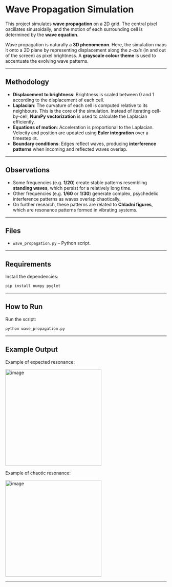 # Wave Propagation Simulation

This project simulates **wave propagation** on a 2D grid. The central pixel oscillates sinusoidally, and the motion of each surrounding cell is determined by the **wave equation**.

Wave propagation is naturally a **3D phenomenon**. Here, the simulation maps it onto a 2D plane by representing displacement along the *z-axis* (in and out of the screen) as pixel brightness. A **grayscale colour theme** is used to accentuate the evolving wave patterns.

---

## Methodology

* **Displacement to brightness**: Brightness is scaled between 0 and 1 according to the displacement of each cell.
* **Laplacian**: The curvature of each cell is computed relative to its neighbours. This is the core of the simulation. Instead of iterating cell-by-cell, **NumPy vectorization** is used to calculate the Laplacian efficiently.
* **Equations of motion**: Acceleration is proportional to the Laplacian. Velocity and position are updated using **Euler integration** over a timestep `dt`.
* **Boundary conditions**: Edges reflect waves, producing **interference patterns** when incoming and reflected waves overlap.

---

## Observations

* Some frequencies (e.g. **1/20**) create stable patterns resembling **standing waves**, which persist for a relatively long time.
* Other frequencies (e.g. **1/60** or **1/30**) generate complex, psychedelic interference patterns as waves overlap chaotically.
* On further research, these patterns are related to **Chladni figures**, which are resonance patterns formed in vibrating systems.

---

## Files

* `wave_propagation.py` – Python script.

---

## Requirements

Install the dependencies:

```bash
pip install numpy pyglet
```

---

## How to Run

Run the script:

```bash
python wave_propagation.py
```

---

## Example Output

Example of expected resonance:

<img width="300" height="300" alt="image" src="https://github.com/user-attachments/assets/3fb7a537-14b3-4dbe-aea5-72f295c3ff7a" />

Example of chaotic resonance:

<img width="300" height="300" alt="image" src="https://github.com/user-attachments/assets/0dae30a4-51ab-4447-98e1-412014240beb" />


---
